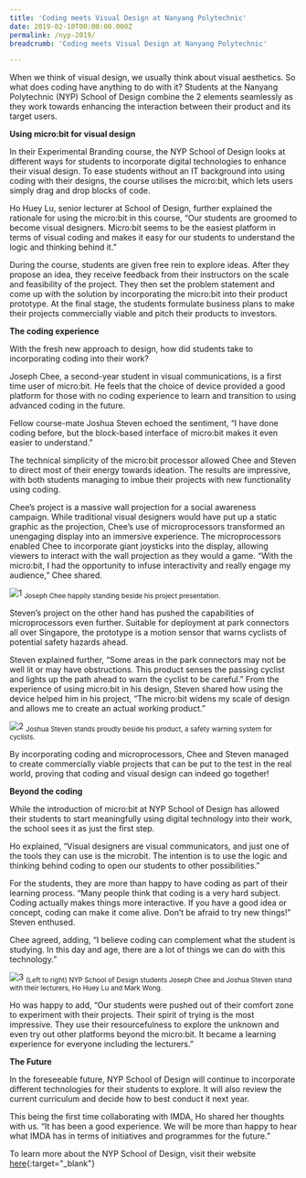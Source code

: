 ```yaml
---
title: 'Coding meets Visual Design at Nanyang Polytechnic'
date: 2019-02-10T00:00:00.000Z
permalink: /nyp-2019/
breadcrumb: 'Coding meets Visual Design at Nanyang Polytechnic'

---
```



When we think of visual design, we usually think about visual aesthetics. So what does coding have anything to do with it? Students at the Nanyang Polytechnic (NYP) School of Design combine the 2 elements seamlessly as they work towards enhancing the interaction between their product and its target users.

**Using micro:bit for visual design** 

In their Experimental Branding course, the NYP School of Design looks at different ways for students to incorporate digital technologies to enhance their visual design. To ease students without an IT background into using coding with their designs, the course utilises the micro:bit, which lets users simply drag and drop blocks of code. 

Ho Huey Lu, senior lecturer at School of Design, further explained the rationale for using the micro:bit in this course, “Our students are groomed to become visual designers. Micro:bit seems to be the easiest platform in terms of visual coding and makes it easy for our students to understand the logic and thinking behind it.”

During the course, students are given free rein to explore ideas. After they propose an idea, they receive feedback from their instructors on the scale and feasibility of the project. They then set the problem statement and come up with the solution by incorporating the micro:bit into their product prototype. At the final stage, the students formulate business plans to make their projects commercially viable and pitch their products to investors.

**The coding experience**

With the fresh new approach to design, how did students take to incorporating coding into their work? 

Joseph Chee, a second-year student in visual communications, is a first time user of micro:bit. He feels that the choice of device provided a good platform for those with no coding experience to learn and transition to using advanced coding in the future. 

Fellow course-mate Joshua Steven echoed the sentiment, “I have done coding before, but the block-based interface of micro:bit makes it even easier to understand.”

The technical simplicity of the micro:bit processor allowed Chee and Steven to direct most of their energy towards ideation. The results are impressive, with both students managing to imbue their projects with new functionality using coding. 

Chee’s project is a massive wall projection for a social awareness campaign. While traditional visual designers would have put up a static graphic as the projection, Chee’s use of microprocessors transformed an unengaging display into an immersive experience. The microprocessors enabled Chee to incorporate giant joysticks into the display, allowing viewers to interact with the wall projection as they would a game. “With the micro:bit, I had the opportunity to infuse interactivity and really engage my audience,” Chee shared.

![1](/images/stories/features/nyp-coding-meets-visual-design/1.jpg)
<sub>Joseph Chee happily standing beside his project presentation.</sub>

Steven’s project on the other hand has pushed the capabilities of microprocessors even further. Suitable for deployment at park connectors all over Singapore, the prototype is a motion sensor that warns cyclists of potential safety hazards ahead. 

Steven explained further, “Some areas in the park connectors may not be well lit or may have obstructions. This product senses the passing cyclist and lights up the path ahead to warn the cyclist to be careful.” From the experience of using micro:bit in his design, Steven shared how using the device helped him in his project, “The micro:bit widens my scale of design and allows me to create an actual working product.”

![2](/images/stories/features/nyp-coding-meets-visual-design/2.jpg)
<sub>Joshua Steven stands proudly beside his product, a safety warning system for cyclists.</sub>

By incorporating coding and microprocessors, Chee and Steven managed to create commercially viable projects that can be put to the test in the real world, proving that coding and visual design can indeed go together!

**Beyond the coding**

While the introduction of micro:bit at NYP School of Design has allowed their students to start meaningfully using digital technology into their work, the school sees it as just the first step.

Ho explained, “Visual designers are visual communicators, and just one of the tools they can use is the microbit. The intention is to use the logic and thinking behind coding to open our students to other possibilities.”

For the students, they are more than happy to have coding as part of their learning process. “Many people think that coding is a very hard subject. Coding actually makes things more interactive. If you have a good idea or concept, coding can make it come alive. Don’t be afraid to try new things!” Steven enthused. 

Chee agreed, adding, “I believe coding can complement what the student is studying. In this day and age, there are a lot of things we can do with this technology.”

![3](/images/stories/features/nyp-coding-meets-visual-design/3.jpg)
<sub>(Left to right) NYP School of Design students Joseph Chee and Joshua Steven stand with their lecturers, Ho Huey Lu and Mark Wong.</sub>

Ho was happy to add, “Our students were pushed out of their comfort zone to experiment with their projects. Their spirit of trying is the most impressive. They use their resourcefulness to explore the unknown and even try out other platforms beyond the micro:bit. It became a learning experience for everyone including the lecturers.”

**The Future**

In the foreseeable future, NYP School of Design will continue to incorporate different technologies for their students to explore. It will also review the current curriculum and decide how to best conduct it next year.

This being the first time collaborating with IMDA, Ho shared her thoughts with us. “It has been a good experience. We will be more than happy to hear what IMDA has in terms of initiatives and programmes for the future.”

To learn more about the NYP School of Design, visit their website [here](https://www.nyp.edu.sg/schools/sdn.html){:target="_blank"}
